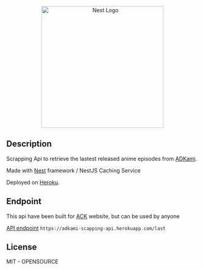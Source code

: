 <p align="center">
  <a href="http://nestjs.com/" target="blank"><img src="https://nestjs.com/img/logo_text.svg" width="320" alt="Nest Logo" /></a>
</p>

[circleci-image]: https://img.shields.io/circleci/build/github/nestjs/nest/master?token=abc123def456
[circleci-url]: https://circleci.com/gh/nestjs/nest

## Description

Scrapping Api to retrieve the lastest released anime episodes from [ADKami](https://www.adkami.com/).

Made with [Nest](https://github.com/nestjs/nest) framework / NestJS Caching Service

Deployed on [Heroku](https://www.heroku.com/home).

## Endpoint

This api have been built for [ACK](https://ack.vercel.app/) website, but can be used by anyone

[API endpoint](https://adkami-scapping-api.herokuapp.com/last) `https://adkami-scapping-api.herokuapp.com/last`

## License

MIT - OPENSOURCE
